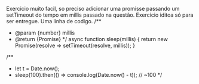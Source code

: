 Exercicio muito facil, so preciso adicionar uma promisse passando um setTimeout do tempo em millis passado na questão. Exercicio iditoa só para ser entregue. Uma linha de codigo.
/**
 * @param {number} millis
 * @return {Promise}
 */
async function sleep(millis) {
    return new Promise(resolve => setTimeout(resolve, millis));
}

/** 
 * let t = Date.now();
 * sleep(100).then(() => console.log(Date.now() - t)); // ~100
 */

